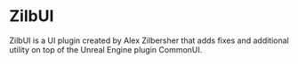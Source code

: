 # ZilbUI

ZilbUI is a UI plugin created by Alex Zilbersher that adds fixes and additional utility on top of the 
Unreal Engine plugin CommonUI. 